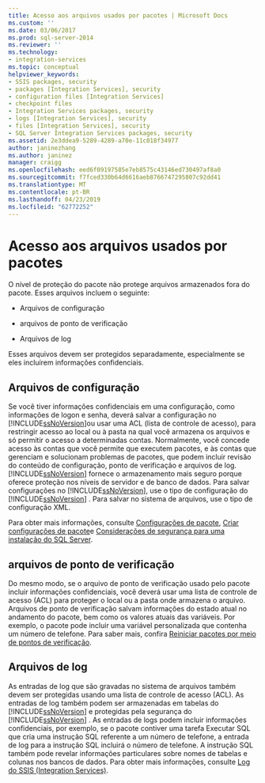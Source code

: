 ```yaml
---
title: Acesso aos arquivos usados por pacotes | Microsoft Docs
ms.custom: ''
ms.date: 03/06/2017
ms.prod: sql-server-2014
ms.reviewer: ''
ms.technology:
- integration-services
ms.topic: conceptual
helpviewer_keywords:
- SSIS packages, security
- packages [Integration Services], security
- configuration files [Integration Services]
- checkpoint files
- Integration Services packages, security
- logs [Integration Services], security
- files [Integration Services], security
- SQL Server Integration Services packages, security
ms.assetid: 2e3ddea9-5289-4289-a70e-11c018f34977
author: janinezhang
ms.author: janinez
manager: craigg
ms.openlocfilehash: eed6f09197585e7eb8575c43146ed730497af8a0
ms.sourcegitcommit: f7fced330b64d6616aeb8766747295807c92dd41
ms.translationtype: MT
ms.contentlocale: pt-BR
ms.lasthandoff: 04/23/2019
ms.locfileid: "62772252"
---
```

# <a name="access-to-files-used-by-packages"></a>Acesso aos arquivos usados por pacotes
  O nível de proteção do pacote não protege arquivos armazenados fora do pacote. Esses arquivos incluem o seguinte:  
  
-   Arquivos de configuração  
  
-   arquivos de ponto de verificação  
  
-   Arquivos de log  
  
 Esses arquivos devem ser protegidos separadamente, especialmente se eles incluírem informações confidenciais.  
  
## <a name="configuration-files"></a>Arquivos de configuração  
 Se você tiver informações confidenciais em uma configuração, como informações de logon e senha, deverá salvar a configuração no [!INCLUDE[ssNoVersion](../includes/ssnoversion-md.md)]ou usar uma ACL (lista de controle de acesso), para restringir acesso ao local ou à pasta na qual você armazena os arquivos e só permitir o acesso a determinadas contas. Normalmente, você concede acesso às contas que você permite que executem pacotes, e às contas que gerenciam e solucionam problemas de pacotes, que podem incluir revisão do conteúdo de configuração, ponto de verificação e arquivos de log. [!INCLUDE[ssNoVersion](../includes/ssnoversion-md.md)] fornece o armazenamento mais seguro porque oferece proteção nos níveis de servidor e de banco de dados. Para salvar configurações no [!INCLUDE[ssNoVersion](../includes/ssnoversion-md.md)], use o tipo de configuração do [!INCLUDE[ssNoVersion](../includes/ssnoversion-md.md)] . Para salvar no sistema de arquivos, use o tipo de configuração XML.  
  
 Para obter mais informações, consulte [Configurações de pacote](../../2014/integration-services/package-configurations.md), [Criar configurações de pacote](../../2014/integration-services/create-package-configurations.md)e [Considerações de segurança para uma instalação do SQL Server](../../2014/sql-server/install/security-considerations-for-a-sql-server-installation.md).  
  
## <a name="checkpoint-files"></a>arquivos de ponto de verificação  
 Do mesmo modo, se o arquivo de ponto de verificação usado pelo pacote incluir informações confidenciais, você deverá usar uma lista de controle de acesso (ACL) para proteger o local ou a pasta onde armazena o arquivo. Arquivos de ponto de verificação salvam informações do estado atual no andamento do pacote, bem como os valores atuais das variáveis. Por exemplo, o pacote pode incluir uma variável personalizada que contenha um número de telefone. Para saber mais, confira [Reiniciar pacotes por meio de pontos de verificação](packages/restart-packages-by-using-checkpoints.md).  
  
## <a name="log-files"></a>Arquivos de log  
 As entradas de log que são gravadas no sistema de arquivos também devem ser protegidas usando uma lista de controle de acesso (ACL). As entradas de log também podem ser armazenadas em tabelas do [!INCLUDE[ssNoVersion](../includes/ssnoversion-md.md)] e protegidas pela segurança do [!INCLUDE[ssNoVersion](../includes/ssnoversion-md.md)] . As entradas de logs podem incluir informações confidenciais, por exemplo, se o pacote contiver uma tarefa Executar SQL que cria uma instrução SQL referente a um número de telefone, a entrada de log para a instrução SQL incluirá o número de telefone. A instrução SQL também pode revelar informações particulares sobre nomes de tabelas e colunas nos bancos de dados. Para obter mais informações, consulte [Log do SSIS &#40;Integration Services&#41;](performance/integration-services-ssis-logging.md).  
  
  
